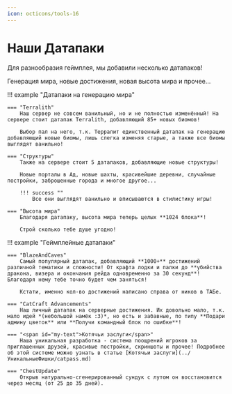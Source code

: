 ```yaml
---
icon: octicons/tools-16
---
```


# Наши Датапаки

Для разнообразия геймплея, мы добавили несколько датапаков!

Генерация мира, новые достижения, новая высота мира и прочее...

!!! example "Датапаки на генерацию мира"

    === "Terralith"
        Наш сервер не совсем ванильный, но и не полностью изменённый! На сервере стоит датапак Terralith, добавляющий 85+ новых биомов!

        Выбор пал на него, т.к. Терралит единственный датапак на генерацию добавляющий новые биомы, лишь слегка изменяя старые, а также все биомы выглядят ванильно!

    === "Структуры"
        Также на сервере стоит 5 датапаков, добавляющие новые структуры! 

        Новые порталы в Ад, новые шахты, красивейшие деревни, случайные постройки, заброшенные города и многое другое...

        !!! success ""
            Все они выглядят ванильно и вписываются в стилистику игры!
    
    === "Высота мира"
        Благодаря датапаку, высота мира теперь целых **1024 блока**!

        Строй сколько тебе душе угодно!

!!! example "Геймплейные датапаки"
    
    === "BlazeAndCaves"
        Самый популярный датапак, добавляющий **1000+** достижений различной тематики и сложности! От крафта лодки и палки до **убийства дракона, визера и окончания рейда одновременно за 30 секунд**! Благодаря нему тебе точно будет чем заняться!

        Кстати, именно кол-во достижений написано справа от ников в ТАБе.

    === "CatCraft Advancements"
        Наш личный датапак на серверные достижения. Их довольно мало, т.к. мало идей *(небольшой намёк :3)*, но есть и забавные, по типу **Подари админу цветок** или **Получи командный блок по ошибке**!

    === "<span id="my-text">Котячьи заслуги</span>"
        Наша уникальная разработка - система поощрений игроков за приглашенных друзей, красивые постройки, скриншоты и прочее! Подробнее об этой системе можно узнать в статье [Котячьи заслуги](../УникальныеФишки/catpass.md)

    === "ChestUpdate"
        Открыв натурально-сгенерированный сундук с лутом он восстановится через месяц (от 25 до 35 дней).
